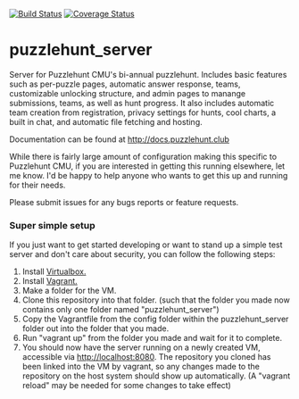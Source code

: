 [![Build Status](https://travis-ci.org/dlareau/puzzlehunt_server.svg?branch=tests)](https://travis-ci.org/dlareau/puzzlehunt_server)
[![Coverage Status](https://coveralls.io/repos/github/dlareau/puzzlehunt_server/badge.svg?branch=tests)](https://coveralls.io/github/dlareau/puzzlehunt_server?branch=tests)

# puzzlehunt_server
Server for Puzzlehunt CMU's bi-annual puzzlehunt. Includes basic features such as per-puzzle pages, automatic answer response, teams, customizable unlocking structure, and admin pages to manange submissions, teams, as well as hunt progress. It also includes automatic team creation from registration, privacy settings for hunts, cool charts, a built in chat, and automatic file fetching and hosting. 

Documentation can be found at http://docs.puzzlehunt.club

While there is fairly large amount of configuration making this specific to Puzzlehunt CMU, if you are interested in getting this running elsewhere, let me know. I'd be happy to help anyone who wants to get this up and running for their needs. 
	
Please submit issues for any bugs reports or feature requests.

### Super simple setup
If you just want to get started developing or want to stand up a simple test server and don't care about security, you can follow the following steps:

1. Install [Virtualbox.](https://www.virtualbox.org/wiki/Downloads)
2. Install [Vagrant.](https://www.vagrantup.com/downloads.html)
3. Make a folder for the VM.
4. Clone this repository into that folder. (such that the folder you made now contains only one folder named "puzzlehunt_server")
5. Copy the Vagrantfile from the config folder within the puzzlehunt_server folder out into the folder that you made.
6. Run "vagrant up" from the folder you made and wait for it to complete.
7. You should now have the server running on a newly created VM, accessible via [http://localhost:8080](http://localhost:8080). The repository you cloned has been linked into the VM by vagrant, so any changes made to the repository on the host system should show up automatically. (A "vagrant reload" may be needed for some changes to take effect)